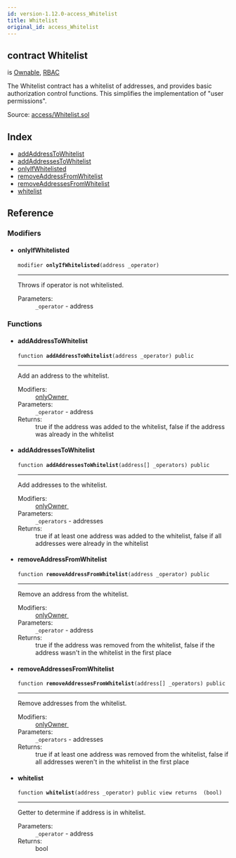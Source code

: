 ```yaml
---
id: version-1.12.0-access_Whitelist
title: Whitelist
original_id: access_Whitelist
---
```


<div class="contract-doc"><div class="contract"><h2 class="contract-header"><span class="contract-kind">contract</span> Whitelist</h2><p class="base-contracts"><span>is</span> <a href="ownership_Ownable.html">Ownable</a><span>, </span><a href="access_rbac_RBAC.html">RBAC</a></p><p class="description">The Whitelist contract has a whitelist of addresses, and provides basic authorization control functions. This simplifies the implementation of &quot;user permissions&quot;.</p><div class="source">Source: <a href="https://github.com/OpenZeppelin/zeppelin-solidity/blob/v1.12.0/contracts/access/Whitelist.sol" target="_blank">access/Whitelist.sol</a></div></div><div class="index"><h2>Index</h2><ul><li><a href="access_Whitelist.html#addAddressToWhitelist">addAddressToWhitelist</a></li><li><a href="access_Whitelist.html#addAddressesToWhitelist">addAddressesToWhitelist</a></li><li><a href="access_Whitelist.html#onlyIfWhitelisted">onlyIfWhitelisted</a></li><li><a href="access_Whitelist.html#removeAddressFromWhitelist">removeAddressFromWhitelist</a></li><li><a href="access_Whitelist.html#removeAddressesFromWhitelist">removeAddressesFromWhitelist</a></li><li><a href="access_Whitelist.html#whitelist">whitelist</a></li></ul></div><div class="reference"><h2>Reference</h2><div class="modifiers"><h3>Modifiers</h3><ul><li><div class="item modifier"><span id="onlyIfWhitelisted" class="anchor-marker"></span><h4 class="name">onlyIfWhitelisted</h4><div class="body"><code class="signature">modifier <strong>onlyIfWhitelisted</strong><span>(address _operator) </span></code><hr/><div class="description"><p>Throws if operator is not whitelisted.</p></div><dl><dt><span class="label-parameters">Parameters:</span></dt><dd><div><code>_operator</code> - address</div></dd></dl></div></div></li></ul></div><div class="functions"><h3>Functions</h3><ul><li><div class="item function"><span id="addAddressToWhitelist" class="anchor-marker"></span><h4 class="name">addAddressToWhitelist</h4><div class="body"><code class="signature">function <strong>addAddressToWhitelist</strong><span>(address _operator) </span><span>public </span></code><hr/><div class="description"><p>Add an address to the whitelist.</p></div><dl><dt><span class="label-modifiers">Modifiers:</span></dt><dd><a href="ownership_Ownable.html#onlyOwner">onlyOwner </a></dd><dt><span class="label-parameters">Parameters:</span></dt><dd><div><code>_operator</code> - address</div></dd><dt><span class="label-return">Returns:</span></dt><dd>true if the address was added to the whitelist, false if the address was already in the whitelist</dd></dl></div></div></li><li><div class="item function"><span id="addAddressesToWhitelist" class="anchor-marker"></span><h4 class="name">addAddressesToWhitelist</h4><div class="body"><code class="signature">function <strong>addAddressesToWhitelist</strong><span>(address[] _operators) </span><span>public </span></code><hr/><div class="description"><p>Add addresses to the whitelist.</p></div><dl><dt><span class="label-modifiers">Modifiers:</span></dt><dd><a href="ownership_Ownable.html#onlyOwner">onlyOwner </a></dd><dt><span class="label-parameters">Parameters:</span></dt><dd><div><code>_operators</code> - addresses</div></dd><dt><span class="label-return">Returns:</span></dt><dd>true if at least one address was added to the whitelist, false if all addresses were already in the whitelist</dd></dl></div></div></li><li><div class="item function"><span id="removeAddressFromWhitelist" class="anchor-marker"></span><h4 class="name">removeAddressFromWhitelist</h4><div class="body"><code class="signature">function <strong>removeAddressFromWhitelist</strong><span>(address _operator) </span><span>public </span></code><hr/><div class="description"><p>Remove an address from the whitelist.</p></div><dl><dt><span class="label-modifiers">Modifiers:</span></dt><dd><a href="ownership_Ownable.html#onlyOwner">onlyOwner </a></dd><dt><span class="label-parameters">Parameters:</span></dt><dd><div><code>_operator</code> - address</div></dd><dt><span class="label-return">Returns:</span></dt><dd>true if the address was removed from the whitelist, false if the address wasn&#x27;t in the whitelist in the first place</dd></dl></div></div></li><li><div class="item function"><span id="removeAddressesFromWhitelist" class="anchor-marker"></span><h4 class="name">removeAddressesFromWhitelist</h4><div class="body"><code class="signature">function <strong>removeAddressesFromWhitelist</strong><span>(address[] _operators) </span><span>public </span></code><hr/><div class="description"><p>Remove addresses from the whitelist.</p></div><dl><dt><span class="label-modifiers">Modifiers:</span></dt><dd><a href="ownership_Ownable.html#onlyOwner">onlyOwner </a></dd><dt><span class="label-parameters">Parameters:</span></dt><dd><div><code>_operators</code> - addresses</div></dd><dt><span class="label-return">Returns:</span></dt><dd>true if at least one address was removed from the whitelist, false if all addresses weren&#x27;t in the whitelist in the first place</dd></dl></div></div></li><li><div class="item function"><span id="whitelist" class="anchor-marker"></span><h4 class="name">whitelist</h4><div class="body"><code class="signature">function <strong>whitelist</strong><span>(address _operator) </span><span>public </span><span>view </span><span>returns  (bool) </span></code><hr/><div class="description"><p>Getter to determine if address is in whitelist.</p></div><dl><dt><span class="label-parameters">Parameters:</span></dt><dd><div><code>_operator</code> - address</div></dd><dt><span class="label-return">Returns:</span></dt><dd>bool</dd></dl></div></div></li></ul></div></div></div>
